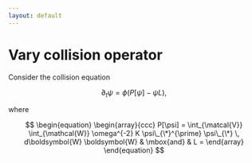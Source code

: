 ```yaml
---
layout: default
---
```


# Vary collision operator

Consider the collision equation

$$
\begin{equation}
  \partial_t \psi = \phi (P[\psi] - \psi L),
\end{equation}
$$

where

$$
\begin{equation}
  \begin{array}{ccc}
  P[\psi] = \int_{\matcal{V}} \int_{\mathcal{W}} \omega^{-2} K \psi\_{\*}^{\prime} \psi\_{\*} \, d\boldsymbol{W} \boldsymbol{W} & \mbox{and} & L = 
  \end{array}
\end{equation}
$$
